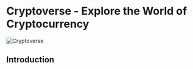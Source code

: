 # Cryptoverse - Explore the World of Cryptocurrency

![Cryptoverse](https://i.ibb.co/8gh5Jc8/image.png)

## Introduction
